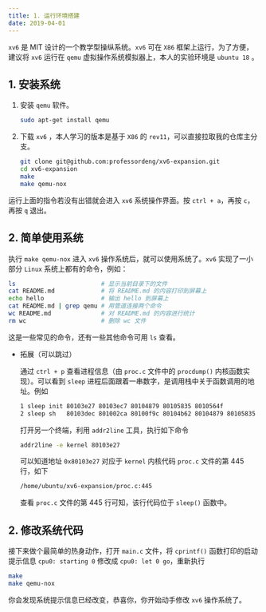 ```yaml
---
title: 1. 运行环境搭建
date: 2019-04-01
---
```


`xv6` 是 MIT 设计的一个教学型操纵系统。`xv6` 可在 `X86` 框架上运行，为了方便，建议将 `xv6` 运行在 `qemu` 虚拟操作系统模拟器上，本人的实验环境是 `ubuntu 18` 。

## 1. 安装系统

1. 安装 `qemu` 软件。

   ```bash
   sudo apt-get install qemu
   ```

2. 下载 `xv6` ，本人学习的版本是基于 `X86` 的 `rev11`，可以直接拉取我的仓库主分支。

   ```bash
   git clone git@github.com:professordeng/xv6-expansion.git 
   cd xv6-expansion
   make    
   make qemu-nox
   ```
   

运行上面的指令若没有出错就会进入 `xv6` 系统操作界面。按 `ctrl + a`，再按 `c`，再按 `q` 退出。

## 2. 简单使用系统

执行 `make qemu-nox` 进入 `xv6` 操作系统后，就可以使用系统了。`xv6` 实现了一小部分 `Linux` 系统上都有的命令，例如：

```bash
ls                        # 显示当前目录下的文件
cat README.md             # 将 README.md 的内容打印到屏幕上
echo hello                # 输出 hello 到屏幕上
cat README.md | grep qemu # 用管道连接两个命令
wc README.md              # 对 README.md 的内容进行统计
rm wc                     # 删除 wc 文件
```

这是一些常见的命令，还有一些其他命令可用 `ls` 查看。

- 拓展（可以跳过）

  通过 `ctrl + p` 查看进程信息（由 `proc.c` 文件中的 `procdump()` 内核函数实现）。可以看到 `sleep` 进程后面跟着一串数字，是调用栈中关于函数调用的地址。例如

  ```bash
  1 sleep init 80103e27 80103ec7 80104879 80105835 8010564f
  2 sleep sh   80103dec 801002ca 80100f9c 80104b62 80104879 80105835 8010564f
  ```

  打开另一个终端，利用 `addr2line` 工具，执行如下命令

  ```bash
  addr2line -e kernel 80103e27
  ```

  可以知道地址 `0x80103e27` 对应于 `kernel` 内核代码 `proc.c` 文件的第 445 行，如下

  ```bash
  /home/ubuntu/xv6-expansion/proc.c:445
  ```

  查看 `proc.c` 文件的第 445 行可知，该行代码位于 `sleep()` 函数中。

## 2. 修改系统代码

接下来做个最简单的热身动作，打开 `main.c` 文件，将 `cprintf()` 函数打印的启动提示信息 `cpu0: starting 0` 修改成 `cpu0: let 0 go`，重新执行

```bash
make 
make qemu-nox
```

你会发现系统提示信息已经改变，恭喜你，你开始动手修改 `xv6` 操作系统了。 






